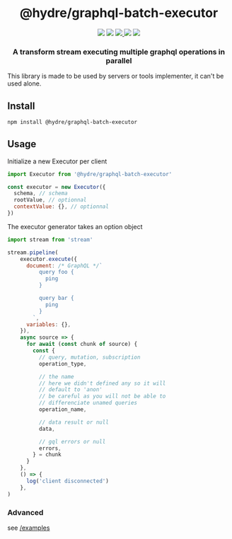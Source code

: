 <h1 align=center>@hydre/graphql-batch-executor</h1>
<p align=center>
  <img src="https://img.shields.io/github/license/hydreio/graphql-batch-executor.svg?style=for-the-badge" />
  <img src="https://img.shields.io/codecov/c/github/hydreio/graphql-batch-executor/edge?logo=codecov&style=for-the-badge"/>
  <a href="https://www.npmjs.com/package/@hydre/graphql-batch-executor">
    <img src="https://img.shields.io/npm/v/@hydre/graphql-batch-executor.svg?logo=npm&style=for-the-badge" />
  </a>
  <img src="https://img.shields.io/npm/dw/@hydre/graphql-batch-executor?logo=npm&style=for-the-badge" />
  <img src="https://img.shields.io/github/workflow/status/hydreio/graphql-batch-executor/CI?logo=Github&style=for-the-badge" />
</p>

<h3 align=center>A transform stream executing multiple graphql operations in parallel</h3>

This library is made to be used by servers or tools implementer, it can't be used alone.

## Install

```sh
npm install @hydre/graphql-batch-executor
```

## Usage

Initialize a new Executor per client

```js
import Executor from '@hydre/graphql-batch-executor'

const executor = new Executor({
  schema, // schema
  rootValue, // optionnal
  contextValue: {}, // optionnal
})
```

The executor generator takes an option object

```js
import stream from 'stream'

stream.pipeline(
    executor.execute({
      document: /* GraphQL */`
          query foo {
            ping
          }

          query bar {
            ping
          }
        `,
      variables: {},
    }),
    async source => {
      for await (const chunk of source) {
        const {
          // query, mutation, subscription
          operation_type,

          // the name
          // here we didn't defined any so it will
          // default to 'anon'
          // be careful as you will not be able to
          // differenciate unamed queries
          operation_name,

          // data result or null
          data,

          // gql errors or null
          errors,
        } = chunk
      }
    },
    () => {
      log('client disconnected')
    },
)
```

### Advanced

see [/examples](example/index.js)